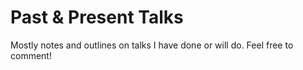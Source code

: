 # Past & Present Talks

Mostly notes and outlines on talks I have done or will do.
Feel free to comment!
